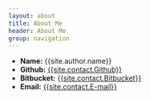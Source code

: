 ```yaml
---
layout: about
title: About Me
header: About Me
group: navigation
---
```

 * **Name:** {{site.author.name}}
 * **Github:** [{{site.contact.Github}}]({{site.contact.Github}})
 * **Bitbucket:** [{{site.contact.Bitbucket}}]({{site.contact.Bitbucket}})
 * **Email:** [{{site.contact.E-mail}}](mailto:{{site.contact.E-mail}})